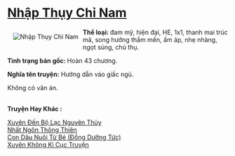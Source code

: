<a href="https://utruyen.com/truyen/nhap-thuy-chi-nam/20606/" title="Nhập Thụy Chỉ Nam"><h1>Nhập Thụy Chỉ Nam</h1></a><div style="display:table"><img align="right" style="float: left; padding: 10px;" src="https://utruyen.com/images/story/200x260/nhap-thuy-chi-nam.jpg" alt="Nhập Thụy Chỉ Nam"><b>Thể loại: </b>đam mỹ, hiện đại, HE, 1x1, thanh mai trúc mã, song hướng thầm mến, ấm áp, nhẹ nhàng, ngọt sủng, chủ thụ. <p></p><b>Tình trạng bản gốc: </b>Hoàn 43 chương. <p></p><b>Nghĩa tên truyện:</b> Hướng dẫn vào giấc ngủ. <p></p>Không có văn án.</div><p><br><b>Truyện Hay Khác :</b></p><a href="https://utruyen.com/truyen/xuyen-den-bo-lac-nguyen-thuy/17256/" alt="Xuyên Đến Bộ Lạc Nguyên Thủy">Xuyên Đến Bộ Lạc Nguyên Thủy</a><br/><a href="https://github.com/quanluxury/ngontinhhot/tree/master/truyenhay/17577/" alt="Nhất Ngôn Thông Thiên">Nhất Ngôn Thông Thiên</a><br/><a href="https://github.com/quanluxury/ngontinhhot/tree/master/truyenhay/19544/" alt="Con Dâu Nuôi Từ Bé (Đồng Dưỡng Tức)">Con Dâu Nuôi Từ Bé (Đồng Dưỡng Tức)</a><br/><a href="https://github.com/quanluxury/ngontinhhot/tree/master/truyenhay/16432/" alt="Xuyên Không Kì Cục Truyện">Xuyên Không Kì Cục Truyện</a><br/>